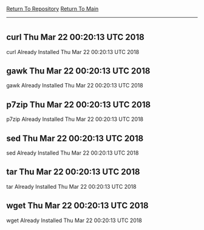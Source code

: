 [Return To Repository](https://github.com/deathbybandaid/piholeparser/)
[Return To Main](https://github.com/deathbybandaid/piholeparser/blob/master/RecentRunLogs/Mainlog.md)
____________________________________
# 
## curl Thu Mar 22 00:20:13 UTC 2018
curl Already Installed Thu Mar 22 00:20:13 UTC 2018
## gawk Thu Mar 22 00:20:13 UTC 2018
gawk Already Installed Thu Mar 22 00:20:13 UTC 2018
## p7zip Thu Mar 22 00:20:13 UTC 2018
p7zip Already Installed Thu Mar 22 00:20:13 UTC 2018
## sed Thu Mar 22 00:20:13 UTC 2018
sed Already Installed Thu Mar 22 00:20:13 UTC 2018
## tar Thu Mar 22 00:20:13 UTC 2018
tar Already Installed Thu Mar 22 00:20:13 UTC 2018
## wget Thu Mar 22 00:20:13 UTC 2018
wget Already Installed Thu Mar 22 00:20:13 UTC 2018
